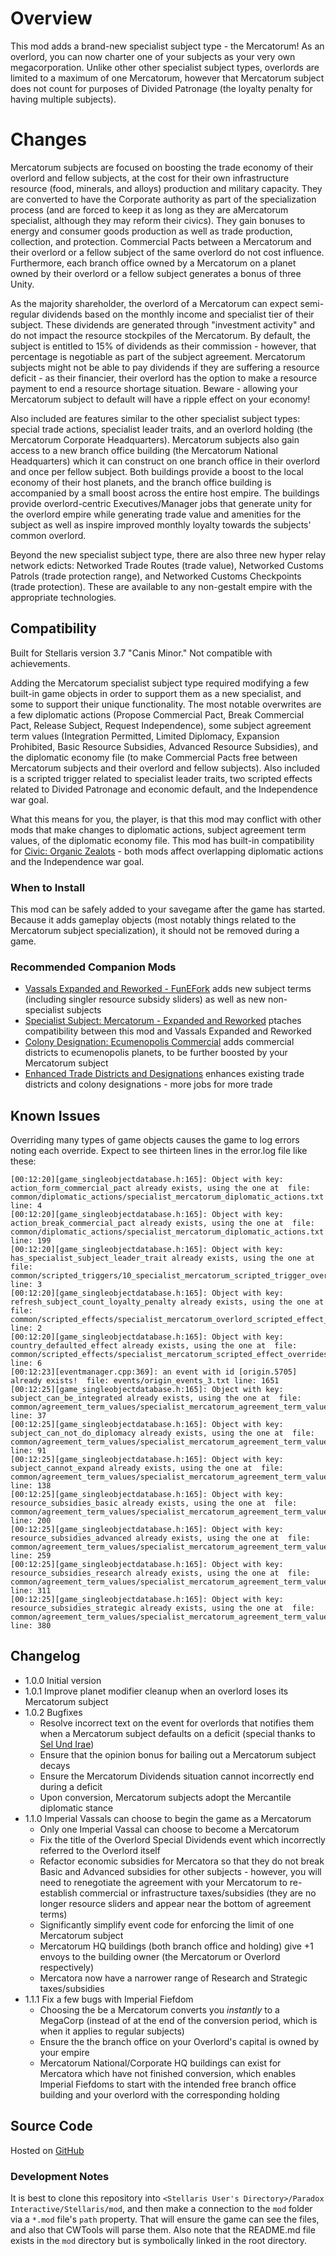 # Overview

This mod adds a brand-new specialist subject type - the Mercatorum! As an overlord, you can now charter one of your subjects as your very own megacorporation. Unlike other other specialist subject types, overlords are limited to a maximum of one Mercatorum, however that Mercatorum subject does not count for purposes of Divided Patronage (the loyalty penalty for having multiple subjects).

# Changes

Mercatorum subjects are focused on boosting the trade economy of their overlord and fellow subjects, at the cost for their own infrastructure resource (food, minerals, and alloys) production and military capacity. They are converted to have the Corporate authority as part of the specialization process (and are forced to keep it as long as they are aMercatorum specialist, although they may reform their civics). They gain bonuses to energy and consumer goods production as well as trade production, collection, and protection. Commercial Pacts between a Mercatorum and their overlord or a fellow subject of the same overlord do not cost influence. Furthermore, each branch office owned by a Mercatorum on a planet owned by their overlord or a fellow subject generates a bonus of three Unity.

As the majority shareholder, the overlord of a Mercatorum can expect semi-regular dividends based on the monthly income and specialist tier of their subject. These dividends are generated through "investment activity" and do not impact the resource stockpiles of the Mercatorum. By default, the subject is entitled to 15% of dividends as their commission - however, that percentage is negotiable as part of the subject agreement. Mercatorum subjects might not be able to pay dividends if they are suffering a resource deficit - as their financier, their overlord has the option to make a resource payment to end a resource shortage situation. Beware - allowing your Mercatorum subject to default will have a ripple effect on your economy!

Also included are features similar to the other specialist subject types: special trade actions, specialist leader traits, and an overlord holding (the Mercatorum Corporate Headquarters). Mercatorum subjects also gain access to a new branch office building (the Mercatorum National Headquarters) which it can construct on one branch office in their overlord and once per fellow subject. Both buildings provide a boost to the local economy of their host planets, and the branch office building is accompanied by a small boost across the entire host empire. The buildings provide overlord-centric Executives/Manager jobs that generate unity for the overlord empire while generating trade value and amenities for the subject as well as inspire improved monthly loyalty towards the subjects' common overlord.

Beyond the new specialist subject type, there are also three new hyper relay network edicts: Networked Trade Routes (trade value), Networked Customs Patrols (trade protection range), and Networked Customs Checkpoints (trade protection). These are available to any non-gestalt empire with the appropriate technologies.

## Compatibility

Built for Stellaris version 3.7 "Canis Minor." Not compatible with achievements.

Adding the Mercatorum specialist subject type required modifying a few built-in game objects in order to support them as a new specialist, and some to support their unique functionality. The most notable overwrites are a few diplomatic actions (Propose Commercial Pact, Break Commercial Pact, Release Subject, Request Independence), some subject agreement term values (Integration Permitted, Limited Diplomacy, Expansion Prohibited, Basic Resource Subsidies, Advanced Resource Subsidies), and the diplomatic economy file (to make Commercial Pacts free between Mercatorum subjects and their overlord and fellow subjects). Also included is a scripted trigger related to specialist leader traits, two scripted effects related to Divided Patronage and economic default, and the Independence war goal.

What this means for you, the player, is that this mod may conflict with other mods that make changes to diplomatic actions, subject agreement term values, of the diplomatic economy file. This mod has built-in compatibility for [Civic: Organic Zealots](https://steamcommunity.com/sharedfiles/filedetails/?id=2920668465) - both mods affect overlapping diplomatic actions and the Independence war goal.

### When to Install

This mod can be safely added to your savegame after the game has started. Because it adds gameplay objects (most notably things related to the Mercatorum subject specialization), it should not be removed during a game.

### Recommended Companion Mods

* [Vassals Expanded and Reworked - FunEFork](https://steamcommunity.com/sharedfiles/filedetails/?id=2183551683) adds new subject terms (including singler resource subsidy sliders) as well as new non-specialist subjects
* [Specialist Subject: Mercatorum - Expanded and Reworked](https://steamcommunity.com/sharedfiles/filedetails/?id=2968616122) ptaches compatibility between this mod and Vassals Expanded and Reworked
* [Colony Designation: Ecumenopolis Commercial](https://steamcommunity.com/sharedfiles/filedetails/?id=2597129991) adds commercial districts to ecumenopolis planets, to be further boosted by your Mercatorum subject
* [Enhanced Trade Districts and Designations](https://steamcommunity.com/sharedfiles/filedetails/?id=2641081470) enhances existing trade districts and colony designations - more jobs for more trade

## Known Issues

Overriding many types of game objects causes the game to log errors noting each override. Expect to see thirteen lines in the error.log file like these:

```
[00:12:20][game_singleobjectdatabase.h:165]: Object with key: action_form_commercial_pact already exists, using the one at  file: common/diplomatic_actions/specialist_mercatorum_diplomatic_actions.txt line: 4
[00:12:20][game_singleobjectdatabase.h:165]: Object with key: action_break_commercial_pact already exists, using the one at  file: common/diplomatic_actions/specialist_mercatorum_diplomatic_actions.txt line: 199
[00:12:20][game_singleobjectdatabase.h:165]: Object with key: has_specialist_subject_leader_trait already exists, using the one at  file: common/scripted_triggers/10_specialist_mercatorum_scripted_trigger_overrides.txt line: 3
[00:12:20][game_singleobjectdatabase.h:165]: Object with key: refresh_subject_count_loyalty_penalty already exists, using the one at  file: common/scripted_effects/specialist_mercatorum_overlord_scripted_effect_overrides.txt line: 2
[00:12:20][game_singleobjectdatabase.h:165]: Object with key: country_defaulted_effect already exists, using the one at  file: common/scripted_effects/specialist_mercatorum_scripted_effect_overrides.txt line: 6
[00:12:23][eventmanager.cpp:369]: an event with id [origin.5705] already exists!  file: events/origin_events_3.txt line: 1651
[00:12:25][game_singleobjectdatabase.h:165]: Object with key: subject_can_be_integrated already exists, using the one at  file: common/agreement_term_values/specialist_mercatorum_agreement_term_value_overrides.txt line: 37
[00:12:25][game_singleobjectdatabase.h:165]: Object with key: subject_can_not_do_diplomacy already exists, using the one at  file: common/agreement_term_values/specialist_mercatorum_agreement_term_value_overrides.txt line: 91
[00:12:25][game_singleobjectdatabase.h:165]: Object with key: subject_cannot_expand already exists, using the one at  file: common/agreement_term_values/specialist_mercatorum_agreement_term_value_overrides.txt line: 138
[00:12:25][game_singleobjectdatabase.h:165]: Object with key: resource_subsidies_basic already exists, using the one at  file: common/agreement_term_values/specialist_mercatorum_agreement_term_value_overrides.txt line: 200
[00:12:25][game_singleobjectdatabase.h:165]: Object with key: resource_subsidies_advanced already exists, using the one at  file: common/agreement_term_values/specialist_mercatorum_agreement_term_value_overrides.txt line: 259
[00:12:25][game_singleobjectdatabase.h:165]: Object with key: resource_subsidies_research already exists, using the one at  file: common/agreement_term_values/specialist_mercatorum_agreement_term_value_overrides.txt line: 311
[00:12:25][game_singleobjectdatabase.h:165]: Object with key: resource_subsidies_strategic already exists, using the one at  file: common/agreement_term_values/specialist_mercatorum_agreement_term_value_overrides.txt line: 380
```

## Changelog

* 1.0.0 Initial version
* 1.0.1 Improve planet modifier cleanup when an overlord loses its Mercatorum subject
* 1.0.2 Bugfixes
    * Resolve incorrect text on the event for overlords that notifies them when a Mercatorum subject defaults on a deficit (special thanks to [Sel Und Irae](https://steamcommunity.com/profiles/76561198202023932))
    * Ensure that the opinion bonus for bailing out a Mercatorum subject decays
    * Ensure the Mercatorum Dividends situation cannot incorrectly end during a deficit
    * Upon conversion, Mercatorum subjects adopt the Mercantile diplomatic stance
* 1.1.0 Imperial Vassals can choose to begin the game as a Mercatorum
    * Only one Imperial Vassal can choose to become a Mercatorum
    * Fix the title of the Overlord Special Dividends event which incorrectly referred to the Overlord itself
    * Refactor economic subsidies for Mercatora so that they do not break Basic and Advanced subsidies for other subjects - however, you will need to renegotiate the agreement with your Mercatorum to re-establish commercial or infrastructure taxes/subsidies (they are no longer resource sliders and appear near the bottom of agreement terms)
    * Significantly simplify event code for enforcing the limit of one Mercatorum subject
    * Mercatorum HQ buildings (both branch office and holding) give +1 envoys to the building owner (the Mercatorum or Overlord respectively)
    * Mercatora now have a narrower range of Research and Strategic taxes/subsidies
* 1.1.1 Fix a few bugs with Imperial Fiefdom
    * Choosing the be a Mercatorum converts you _instantly_ to a MegaCorp (instead of at the end of the conversion period, which is when it applies to regular subjects)
    * Ensure the the branch office on your Overlord's capital is owned by your empire
    * Mercatorum National/Corporate HQ buildings can exist for Mercatora which have not finished conversion, which enables Imperial Fiefdoms to start with the intended free branch office building and your overlord with the corresponding holding

## Source Code

Hosted on [GitHub](https://github.com/corsairmarks/specialist_mercatorum)

### Development Notes

It is best to clone this repository into `<Stellaris User's Directory>/Paradox Interactive/Stellaris/mod`, and then make a connection to the `mod` folder via a `*.mod` file's `path` property. That will ensure the game can see the files, and also that CWTools will parse them. Also note that the README.md file exists in the `mod` directory but is symbolically linked in the root directory.